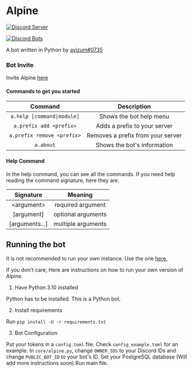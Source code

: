 # Alpine

[![Discord Server](https://discord.com/api/guilds/751490725555994716/embed.png)](https://discord.gg/muTVFgDvKf)

[![Discord Bots](https://top.gg/api/widget/756257170521063444.svg)](https://top.gg/bot/756257170521063444)


A bot written in Python by [avizum#0735](https://discord.com/users/750135653638865017)

### Bot Invite
Invite Alpine [here](https://discord.com/oauth2/authorize?client_id=756257170521063444&scope=bot&permissions=2147483647)


#### Commands to get you started
|           Command          |            Description            |
|:--------------------------:|:---------------------------------:|
| `a.help [command\|module]` |      Shows the bot help menu      |
|   `a.prefix add <prefix>`  |    Adds a prefix to your server   |
| `a.prefix remove <prefix>` | Removes a prefix from your server |
|          `a.about`         |    Shows the bot's information    |


#### Help Command
In the help command, you can see all the commands. If you need help reading the command signature, here they are.

|    Signature   |       Meaning      |
|:--------------:|:------------------:|
|  \<argument\>  |  required argument |
|   [argument]   | optional arguments |
| [arguments...] | multiple arguments |

## Running the bot
It is not recommended to run your own instance. Use the one [here.](https://discord.com/oauth2/authorize?client_id=756257170521063444&scope=bot&permissions=2147483647)

If you don't care, Here are instructions on how to run your own version of Alpine.

1. Have Python 3.10 installed

Python has to be installed. This is a Python bot.

2. Install requirements

Run `pip install -U -r requirements.txt`

3. Bot Configuration

Put your tokens in a `config.toml` file. Check `config_example.toml` for an example.
In `core/alpine.py`, change `OWNER_IDS` to your Discord IDs and change `PUBLIC_BOT_ID` to your bot's ID.
Set your PostgreSQL database (Will add more instructions soon)
Run main file.
